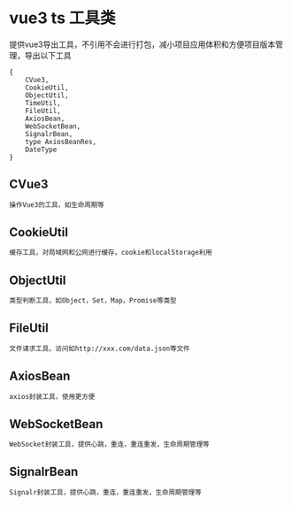 # vue3 ts 工具类
提供vue3导出工具，不引用不会进行打包，减小项目应用体积和方便项目版本管理，导出以下工具
```
{
    CVue3,
    CookieUtil,
    ObjectUtil,
    TimeUtil,
    FileUtil,
    AxiosBean,
    WebSocketBean,
    SignalrBean,
    type AxiosBeanRes,
    DateType
}
```


## CVue3
```bash
操作Vue3的工具，如生命周期等
```

## CookieUtil
```bash
缓存工具，对局域网和公网进行缓存，cookie和localStorage利用
```

## ObjectUtil
```bash
类型判断工具，如Object，Set，Map，Promise等类型
```

## FileUtil
```bash
文件请求工具，访问如http://xxx.com/data.json等文件
```

## AxiosBean
```bash
axios封装工具，使用更方便
```

## WebSocketBean
```bash
WebSocket封装工具，提供心跳，重连，重连重发，生命周期管理等
```

## SignalrBean
```bash
Signalr封装工具，提供心跳，重连，重连重发，生命周期管理等
```